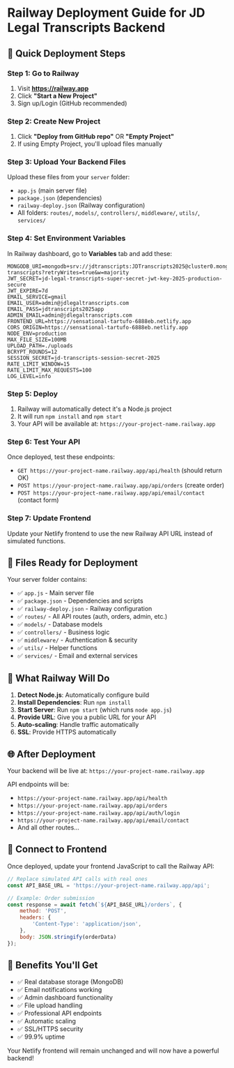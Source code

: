 # Railway Deployment Guide for JD Legal Transcripts Backend

## 🚀 Quick Deployment Steps

### Step 1: Go to Railway
1. Visit **https://railway.app**
2. Click **"Start a New Project"**
3. Sign up/Login (GitHub recommended)

### Step 2: Create New Project
1. Click **"Deploy from GitHub repo"** OR **"Empty Project"**
2. If using Empty Project, you'll upload files manually

### Step 3: Upload Your Backend Files
Upload these files from your `server` folder:
- `app.js` (main server file)
- `package.json` (dependencies)
- `railway-deploy.json` (Railway configuration)
- All folders: `routes/`, `models/`, `controllers/`, `middleware/`, `utils/`, `services/`

### Step 4: Set Environment Variables
In Railway dashboard, go to **Variables** tab and add these:

```
MONGODB_URI=mongodb+srv://jdtranscripts:JDTranscripts2025@cluster0.mongodb.net/jd-transcripts?retryWrites=true&w=majority
JWT_SECRET=jd-legal-transcripts-super-secret-jwt-key-2025-production-secure
JWT_EXPIRE=7d
EMAIL_SERVICE=gmail
EMAIL_USER=admin@jdlegaltranscripts.com
EMAIL_PASS=jdtranscripts2025app
ADMIN_EMAIL=admin@jdlegaltranscripts.com
FRONTEND_URL=https://sensational-tartufo-6888eb.netlify.app
CORS_ORIGIN=https://sensational-tartufo-6888eb.netlify.app
NODE_ENV=production
MAX_FILE_SIZE=100MB
UPLOAD_PATH=./uploads
BCRYPT_ROUNDS=12
SESSION_SECRET=jd-transcripts-session-secret-2025
RATE_LIMIT_WINDOW=15
RATE_LIMIT_MAX_REQUESTS=100
LOG_LEVEL=info
```

### Step 5: Deploy
1. Railway will automatically detect it's a Node.js project
2. It will run `npm install` and `npm start`
3. Your API will be available at: `https://your-project-name.railway.app`

### Step 6: Test Your API
Once deployed, test these endpoints:
- `GET https://your-project-name.railway.app/api/health` (should return OK)
- `POST https://your-project-name.railway.app/api/orders` (create order)
- `POST https://your-project-name.railway.app/api/email/contact` (contact form)

### Step 7: Update Frontend
Update your Netlify frontend to use the new Railway API URL instead of simulated functions.

## 📁 Files Ready for Deployment

Your server folder contains:
- ✅ `app.js` - Main server file
- ✅ `package.json` - Dependencies and scripts
- ✅ `railway-deploy.json` - Railway configuration
- ✅ `routes/` - All API routes (auth, orders, admin, etc.)
- ✅ `models/` - Database models
- ✅ `controllers/` - Business logic
- ✅ `middleware/` - Authentication & security
- ✅ `utils/` - Helper functions
- ✅ `services/` - Email and external services

## 🔧 What Railway Will Do
1. **Detect Node.js**: Automatically configure build
2. **Install Dependencies**: Run `npm install`
3. **Start Server**: Run `npm start` (which runs `node app.js`)
4. **Provide URL**: Give you a public URL for your API
5. **Auto-scaling**: Handle traffic automatically
6. **SSL**: Provide HTTPS automatically

## 🌐 After Deployment
Your backend will be live at: `https://your-project-name.railway.app`

API endpoints will be:
- `https://your-project-name.railway.app/api/health`
- `https://your-project-name.railway.app/api/orders`
- `https://your-project-name.railway.app/api/auth/login`
- `https://your-project-name.railway.app/api/email/contact`
- And all other routes...

## 🔗 Connect to Frontend
Once deployed, update your frontend JavaScript to call the Railway API:

```javascript
// Replace simulated API calls with real ones
const API_BASE_URL = 'https://your-project-name.railway.app/api';

// Example: Order submission
const response = await fetch(`${API_BASE_URL}/orders`, {
    method: 'POST',
    headers: {
        'Content-Type': 'application/json',
    },
    body: JSON.stringify(orderData)
});
```

## 🎉 Benefits You'll Get
- ✅ Real database storage (MongoDB)
- ✅ Email notifications working
- ✅ Admin dashboard functionality
- ✅ File upload handling
- ✅ Professional API endpoints
- ✅ Automatic scaling
- ✅ SSL/HTTPS security
- ✅ 99.9% uptime

Your Netlify frontend will remain unchanged and will now have a powerful backend!